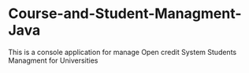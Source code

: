 # Course-and-Student-Managment-Java
 This is a console application for manage Open credit System Students Managment for Universities 
